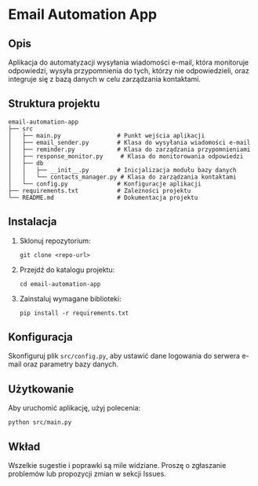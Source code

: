 # Email Automation App

## Opis
Aplikacja do automatyzacji wysyłania wiadomości e-mail, która monitoruje odpowiedzi, wysyła przypomnienia do tych, którzy nie odpowiedzieli, oraz integruje się z bazą danych w celu zarządzania kontaktami.

## Struktura projektu
```
email-automation-app
├── src
│   ├── main.py                # Punkt wejścia aplikacji
│   ├── email_sender.py        # Klasa do wysyłania wiadomości e-mail
│   ├── reminder.py            # Klasa do zarządzania przypomnieniami
│   ├── response_monitor.py     # Klasa do monitorowania odpowiedzi
│   ├── db
│   │   ├── __init__.py        # Inicjalizacja modułu bazy danych
│   │   └── contacts_manager.py # Klasa do zarządzania kontaktami
│   └── config.py              # Konfiguracje aplikacji
├── requirements.txt           # Zależności projektu
└── README.md                  # Dokumentacja projektu
```

## Instalacja
1. Sklonuj repozytorium:
   ```
   git clone <repo-url>
   ```
2. Przejdź do katalogu projektu:
   ```
   cd email-automation-app
   ```
3. Zainstaluj wymagane biblioteki:
   ```
   pip install -r requirements.txt
   ```

## Konfiguracja
Skonfiguruj plik `src/config.py`, aby ustawić dane logowania do serwera e-mail oraz parametry bazy danych.

## Użytkowanie
Aby uruchomić aplikację, użyj polecenia:
```
python src/main.py
```

## Wkład
Wszelkie sugestie i poprawki są mile widziane. Proszę o zgłaszanie problemów lub propozycji zmian w sekcji Issues.